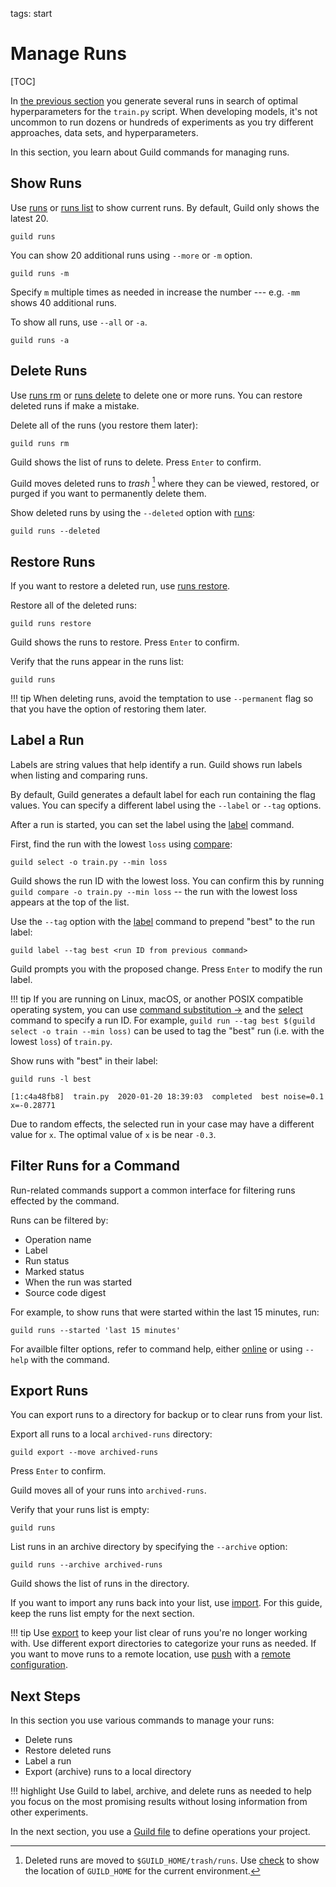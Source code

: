 tags: start

# Manage Runs

[TOC]

In [the previous section](optimize.md) you generate several runs in
search of optimal hyperparameters for the `train.py` script. When
developing models, it's not uncommon to run dozens or hundreds of
experiments as you try different approaches, data sets, and
hyperparameters.

In this section, you learn about Guild commands for managing runs.

## Show Runs

Use [runs](cmd:runs) or [runs list](cmd:runs-list) to show current
runs. By default, Guild only shows the latest 20.

``` command
guild runs
```

You can show 20 additional runs using `--more` or `-m` option.

``` command
guild runs -m
```

Specify `m` multiple times as needed in increase the number ---
e.g. `-mm` shows 40 additional runs.

To show all runs, use `--all` or `-a`.

``` command
guild runs -a
```

## Delete Runs

Use [runs rm](cmd:runs-rm) or [runs delete](cmd:runs-delete) to delete
one or more runs. You can restore deleted runs if make a mistake.

Delete all of the runs (you restore them later):

``` command
guild runs rm
```

Guild shows the list of runs to delete. Press `Enter` to confirm.

Guild moves deleted runs to *trash* [^trash] where they can be viewed,
restored, or purged if you want to permanently delete them.

[^trash]: Deleted runs are moved to `$GUILD_HOME/trash/runs`. Use
    [check](cmd:check) to show the location of `GUILD_HOME` for the
    current environment.

Show deleted runs by using the `--deleted` option with
[runs](cmd:runs):

``` command
guild runs --deleted
```

## Restore Runs

If you want to restore a deleted run, use [runs
restore](cmd:runs-restore).

Restore all of the deleted runs:

``` command
guild runs restore
```

Guild shows the runs to restore. Press `Enter` to confirm.

Verify that the runs appear in the runs list:

``` command
guild runs
```

!!! tip
    When deleting runs, avoid the temptation to use `--permanent`
    flag so that you have the option of restoring them later.

## Label a Run

Labels are string values that help identify a run. Guild shows run
labels when listing and comparing runs.

By default, Guild generates a default label for each run containing
the flag values. You can specify a different label using the `--label`
or `--tag` options.

After a run is started, you can set the label using the
[label](cmd:label) command.

First, find the run with the lowest `loss` using [compare](cmd:compare):

``` command
guild select -o train.py --min loss
```

Guild shows the run ID with the lowest loss. You can confirm this by
running ``guild compare -o train.py --min loss`` -- the run with the
lowest loss appears at the top of the list.

Use the `--tag` option with the [label](cmd:label) command to prepend
"best" to the run label:

``` command
guild label --tag best <run ID from previous command>
```

Guild prompts you with the proposed change. Press `Enter` to modify
the run label.

!!! tip
    If you are running on Linux, macOS, or another POSIX
    compatible operating system, you can use [command substitution
    ->](https://www.gnu.org/software/bash/manual/html_node/Command-Substitution.html)
    and the [select](cmd:select) command to specify a run ID. For
    example, ``guild run --tag best $(guild select -o train --min
    loss)`` can be used to tag the "best" run (i.e. with the lowest
    `loss`) of `train.py`.

Show runs with "best" in their label:

``` command
guild runs -l best
```

``` output
[1:c4a48fb8]  train.py  2020-01-20 18:39:03  completed  best noise=0.1 x=-0.28771
```

Due to random effects, the selected run in your case may have a
different value for `x`. The optimal value of `x` is be near `-0.3`.

## Filter Runs for a Command

Run-related commands support a common interface for filtering runs
effected by the command.

Runs can be filtered by:

- Operation name
- Label
- Run status
- Marked status
- When the run was started
- Source code digest

For example, to show runs that were started within the last 15
minutes, run:

``` command
guild runs --started 'last 15 minutes'
```

For availble filter options, refer to command help, either
[online](/commands) or using `--help` with the command.

## Export Runs

You can export runs to a directory for backup or to clear runs from
your list.

Export all runs to a local `archived-runs` directory:

``` command
guild export --move archived-runs
```

Press `Enter` to confirm.

Guild moves all of your runs into `archived-runs`.

Verify that your runs list is empty:

``` command
guild runs
```

List runs in an archive directory by specifying the `--archive`
option:

``` command
guild runs --archive archived-runs
```

Guild shows the list of runs in the directory.

If you want to import any runs back into your list, use
[import](cmd:import). For this guide, keep the runs list empty for the
next section.

!!! tip
    Use [export](cmd:export) to keep your list clear of runs
    you're no longer working with. Use different export directories to
    categorize your runs as needed. If you want to move runs to a
    remote location, use [push](cmd:push) with a [remote
    configuration](ref:remote).

## Next Steps

In this section you use various commands to manage your runs:

- Delete runs
- Restore deleted runs
- Label a run
- Export (archive) runs to a local directory

!!! highlight
    Use Guild to label, archive, and delete runs as needed
    to help you focus on the most promising results without losing
    information from other experiments.

In the next section, you use a [Guild file](ref:guildfiles) to define
operations your project.

